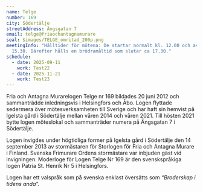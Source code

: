 ```yaml
---
name: Telge
number: 169
city: Södertälje
streetAddress: Ängsgatan 7
email: telge@friaochantagnamurare
seal: $images/TELGE_omritad_200p.png
meetingInfo: "Hålltider för mötena: De startar normalt kl. 12.00 och avslutas ca
  15.30. Därefter hålls en brödramåltid som slutar ca 17.30."
schedule:
  - date: 2025-09-11
    work: Test22
  - date: 2025-11-21
    work: Test23
---
```

Fria och Antagna Murarelogen Telge nr 169 bildades 20 juni 2012 och sammanträdde inledningsvis i Helsingfors och Åbo. Logen flyttade sedermera över mötesverksamheten till Sverige och har haft sin hemvist på Igelsta gård i Södertälje mellan våren 2014 och våren 2021. Till hösten 2021 bytte logen möteslokal och sammanträder numera på Ängsgatan 7 i Södertälje.

Logen invigdes under högtidliga former på Igelsta gård i Södertälje den 14 september 2013 av stormästaren för Storlogen för Fria och Antagna Murare i Finland. Svenska Frimurare Ordens stormästare var inbjuden gäst vid invigningen. Moderloge för Logen Telge Nr 169 är den svenskspråkiga logen Patria St. Henrik Nr 5 i Helsingfors.

Logen har ett valspråk som på svenska enklast översätts som _“Broderskap i tidens anda”._